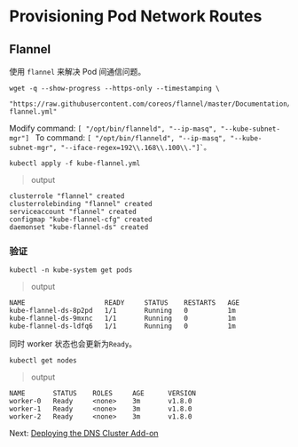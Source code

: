 # Provisioning Pod Network Routes

## Flannel

使用 `flannel` 来解决 Pod 间通信问题。

```
wget -q --show-progress --https-only --timestamping \
	"https://raw.githubusercontent.com/coreos/flannel/master/Documentation/kube-flannel.yml"
```

Modify command: ```[ "/opt/bin/flanneld", "--ip-masq", "--kube-subnet-mgr"] ```
To command: ```[ "/opt/bin/flanneld", "--ip-masq", "--kube-subnet-mgr", "--iface-regex=192\\.168\\.100\\."]`。```

```
kubectl apply -f kube-flannel.yml
```

> output

```
clusterrole "flannel" created
clusterrolebinding "flannel" created
serviceaccount "flannel" created
configmap "kube-flannel-cfg" created
daemonset "kube-flannel-ds" created
```

### 验证
```
kubectl -n kube-system get pods
```

> output

```
NAME                    READY     STATUS    RESTARTS   AGE
kube-flannel-ds-8p2pd   1/1       Running   0          1m
kube-flannel-ds-9mxnc   1/1       Running   0          1m
kube-flannel-ds-ldfq6   1/1       Running   0          1m
```

同时 worker 状态也会更新为`Ready`。

```
kubectl get nodes
```

> output

```
NAME       STATUS    ROLES     AGE      VERSION
worker-0   Ready     <none>    3m       v1.8.0
worker-1   Ready     <none>    3m       v1.8.0
worker-2   Ready     <none>    3m       v1.8.0
```

Next: [Deploying the DNS Cluster Add-on](12-dns-addon.md)
